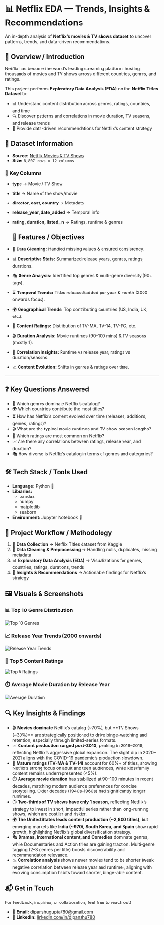# 📊 Netflix EDA — Trends, Insights & Recommendations  

An in-depth analysis of **Netflix’s movies & TV shows dataset** to uncover patterns, trends, and data-driven recommendations.  

## 📌 Overview / Introduction  

Netflix has become the world’s leading streaming platform, hosting thousands of movies and TV shows across different countries, genres, and ratings.  

This project performs **Exploratory Data Analysis (EDA)** on the **Netflix Titles Dataset** to:  

- 📊 Understand content distribution across genres, ratings, countries, and time  
- 🔍 Discover patterns and correlations in movie duration, TV seasons, and release trends  
- 🎯 Provide data-driven recommendations for Netflix’s content strategy  

## 📂 Dataset Information  

- **Source:** [Netflix Movies & TV Shows](https://github.com/dipanshu0012/Netflix-Exploratory-Data-Analysis-EDA-Project/blob/631bc1540c644014ac66cc4740ccf46841afb0b3/netflix_titles.csv)  
- **Size:** `8,807 rows × 12 columns`  

### 🔑 Key Columns  
- **type** → Movie / TV Show  
- **title** → Name of the show/movie  
- **director, cast, country** → Metadata  
- **release_year, date_added** → Temporal info  
- **rating, duration, listed_in** → Ratings, runtime & genres

  ## 🎯 Features / Objectives  

- 🧹 **Data Cleaning:** Handled missing values & ensured consistency.  
- 📊 **Descriptive Stats:** Summarized release years, genres, ratings, durations.  
- 🎭 **Genre Analysis:** Identified top genres & multi-genre diversity (90+ tags).  
- ⏳ **Temporal Trends:** Titles released/added per year & month (2000 onwards focus).  
- 🌍 **Geographical Trends:** Top contributing countries (US, India, UK, etc.).  
- 🔖 **Content Ratings:** Distribution of TV-MA, TV-14, TV-PG, etc.  
- 🎬 **Duration Analysis:** Movie runtimes (90–100 mins) & TV seasons (mostly 1).  
- 🔗 **Correlation Insights:** Runtime vs release year, ratings vs duration/seasons.  
- 📈 **Content Evolution:** Shifts in genres & ratings over time.  

---

## ❓ Key Questions Answered  

- 📌 Which genres dominate Netflix’s catalog?  
- 🌍 Which countries contribute the most titles?  
- ⏳ How has Netflix’s content evolved over time (releases, additions, genres, ratings)?  
- 🎬 What are the typical movie runtimes and TV show season lengths?  
- 🔖 Which ratings are most common on Netflix?  
- 📈 Are there any correlations between ratings, release year, and duration?  
- 🎭 How diverse is Netflix’s catalog in terms of genres and categories?  

## 🛠️ Tech Stack / Tools Used  

- **Language:** Python 🐍  
- **Libraries:**  
  - pandas  
  - numpy  
  - matplotlib  
  - seaborn  
- **Environment:** Jupyter Notebook 📓  

## 🔄 Project Workflow / Methodology  

1. 📂 **Data Collection** → Netflix Titles dataset from Kaggle  
2. 🧹 **Data Cleaning & Preprocessing** → Handling nulls, duplicates, missing metadata  
3. 📊 **Exploratory Data Analysis (EDA)** → Visualizations for genres, countries, ratings, durations, trends  
4. 🎯 **Insights & Recommendations** → Actionable findings for Netflix’s strategy  

## 🖼️ Visuals & Screenshots

### 📊 Top 10 Genre Distribution 
![Top 10 Genres](https://github.com/dipanshu0012/Netflix-Exploratory-Data-Analysis-EDA-Project/blob/e2d2127b324194935b48d7b0b1adea05dcfe4d8b/Genre%20Distribution.png)  

### 📈 Release Year Trends (2000 onwards)
![Release Year Trends](https://github.com/dipanshu0012/Netflix-Exploratory-Data-Analysis-EDA-Project/blob/e2d2127b324194935b48d7b0b1adea05dcfe4d8b/Average%20Movie%20Duration%20by%20Release%20Year.png) 

### 🔖 Top 5 Content Ratings
![Top 5 Ratings](https://github.com/dipanshu0012/Netflix-Exploratory-Data-Analysis-EDA-Project/blob/e2d2127b324194935b48d7b0b1adea05dcfe4d8b/Top%205%20Content%20Ratings.png) 

### ⏱️ Average Movie Duration by Release Year 
![Average Duration](https://github.com/dipanshu0012/Netflix-Exploratory-Data-Analysis-EDA-Project/blob/e2d2127b324194935b48d7b0b1adea05dcfe4d8b/Average%20Movie%20Duration%20by%20Release%20Year.png) 

## 🔍 Key Insights & Findings  

- 🎬 **Movies dominate** Netflix’s catalog (~70%), but **TV Shows (~30%)** are strategically positioned to drive binge-watching and retention, especially through limited-series formats.  
- 📈 **Content production surged post-2015**, peaking in 2018–2019, reflecting Netflix’s aggressive global expansion. The slight dip in 2020–2021 aligns with the COVID-19 pandemic’s production slowdown.  
- 🔖 **Mature ratings (TV-MA & TV-14)** account for 60%+ of titles, showing Netflix’s strong focus on adult and teen audiences, while kids/family content remains underrepresented (<5%).  
- ⏱️ **Average movie duration** has stabilized at 90–100 minutes in recent decades, matching modern audience preferences for concise storytelling. Older decades (1940s–1960s) had significantly longer runtimes.  
- 📺 **Two-thirds of TV shows have only 1 season**, reflecting Netflix’s strategy to invest in short, impactful series rather than long-running shows, which are costlier and riskier.  
- 🌍 **The United States leads content production (~2,800 titles)**, but emerging markets like **India (~970), South Korea, and Spain** show rapid growth, highlighting Netflix’s global diversification strategy.  
- 🎭 **Dramas, International content, and Comedies** dominate genres, while Documentaries and Action titles are gaining traction. Multi-genre tagging (2–3 genres per title) boosts discoverability and recommendation relevance.  
- 📉 **Correlation analysis** shows newer movies tend to be shorter (weak negative correlation between release year and runtime), aligning with evolving consumption habits toward shorter, binge-able content.  

## 📬 Get in Touch  

For feedback, inquiries, or collaboration, feel free to reach out!  

- 📧 **Email:** [dipanshugupta780@gmail.com](mailto:dipanshugupta780@gmail.com)  
- 💼 **LinkedIn:** [linkedin.com/in/dipanshu780](https://www.linkedin.com/in/dipanshu780)  
